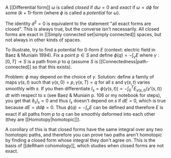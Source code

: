 A [[Differential form]] $\omega$ is called _closed_ if $d\omega = 0$
and _exact_ if $\omega = d\phi$ for some $(k+1)$-form
(where $\phi$ is called a _potential_ for $\omega$).

The identity $d^2 = 0$ is equivalent to the statement
"all exact forms are closed".
This is always true, but the converse isn't necessarily.
All closed forms are exact in [[Simply connected set|simply connected]] spaces,
but not always in other kinds of spaces.

To illustrate, try to find a potential for 0-form $E$
(context: electric field in Baez & Muniain 1994).
Fix a point $p \in S$ and define $\phi(q) = -\int_{\gamma} E$
where $\gamma : [0, T] \rightarrow S$ is a path from $p$ to $q$
(assume $S$ is [[Connectedness|path-connected]] so that this exists).

Problem: $\phi$ may depend on the choice of $\gamma$.
Solution: define a family of maps $\gamma(s, t)$
such that $\gamma(s, 0) = p, \gamma(s, T) = q$ for all $s$ and $\gamma(s, t)$ varies smoothly with $s$.
If you then differentiate $I_s = \phi(\gamma(s,t)) = -\int_0^T E_{\gamma(s,t)}(\gamma'(s,t))\,dt$ with respect to $s$
(see Baez & Muniain p. 106 or my notebook for steps),
you get that $\partial_s I_s = 0$ and thus $I_s$ doesn't depend on $s$ if $dE = 0$,
which is true because $dE = dd\phi = 0$.
Thus $\phi(q) = -\int_{\gamma}E$ can be defined and therefore $E$ is exact
if all paths from $p$ to $q$ can be smoothly deformed into each other
(they are [[Homotopy|homotopic]]).

A corollary of this is that closed forms have the same integral
over any two homotopic paths,
and therefore you can prove two paths aren't homotopic
by finding a closed form whose integral they don't agree on.
This is the basis of [[deRham cohomology]],
which studies when closed forms are not exact.